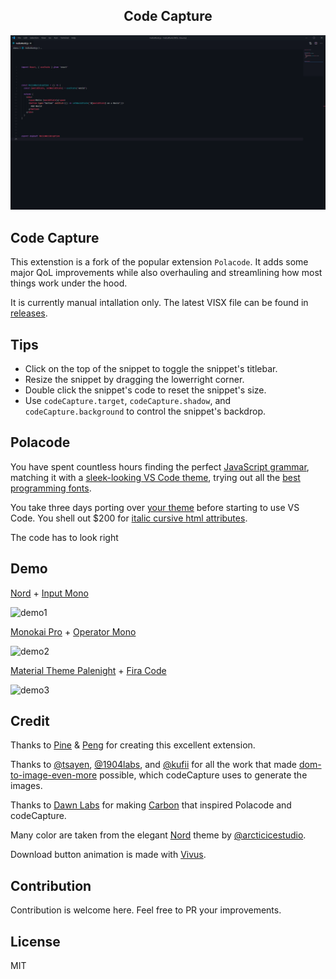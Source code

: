 <p>
  <h2 align="center">Code Capture</h2>
</p>

<!-- ![usage](https://github.com/uncleclapton/code-capture/raw/master/demo/usage.gif) -->
![usage](./demo/CodeCaptureUsage.gif)

## Code Capture

This extenstion is a fork of the popular extension `Polacode`. It adds some major QoL improvements while also overhauling and streamlining how most things work under the hood.


It is currently manual intallation only. The latest VISX file can be found in [releases](https://github.com/UncleClapton/code-capture/releases).





## Tips

- Click on the top of the snippet to toggle the snippet's titlebar.
- Resize the snippet by dragging the lowerright corner.
- Double click the snippet's code to reset the snippet's size.
- Use `codeCapture.target`, `codeCapture.shadow`, and `codeCapture.background` to control the snippet's backdrop.





## Polacode

You have spent countless hours finding the perfect [JavaScript grammar](https://marketplace.visualstudio.com/search?term=javascript%20grammar&target=VSCode&category=All%20categories&sortBy=Relevance), matching it with a [sleek-looking VS Code theme](https://marketplace.visualstudio.com/search?target=VSCode&category=Themes&sortBy=Downloads), trying out all the [best programming fonts](https://www.slant.co/topics/67/~best-programming-fonts).

You take three days porting over [your theme](https://github.com/wesbos/cobalt2-vscode) before starting to use VS Code.
You shell out $200 for [italic cursive html attributes](https://www.typography.com/blog/introducing-operator).

The code has to look right





## Demo

[Nord](https://github.com/arcticicestudio/nord-visual-studio-code) + [Input Mono](http://input.fontbureau.com)

![demo1](https://raw.githubusercontent.com/uncleclapton/code-capture/master/demo/1.png)

[Monokai Pro](https://marketplace.visualstudio.com/items?itemName=monokai.theme-monokai-pro-vscode) + [Operator Mono](https://www.typography.com/blog/introducing-operator)

![demo2](https://raw.githubusercontent.com/uncleclapton/code-capture/master/demo/2.png)

[Material Theme Palenight](https://marketplace.visualstudio.com/items?itemName=Equinusocio.vsc-material-theme) + [Fira Code](https://github.com/tonsky/FiraCode)

![demo3](https://raw.githubusercontent.com/uncleclapton/code-capture/master/demo/3.png)





## Credit

Thanks to [Pine](https://github.com/octref) & [Peng](https://github.com/rebornix) for creating this excellent extension.

Thanks to [@tsayen](https://github.com/tsayen), [@1904labs](https://github.com/1904labs), and [@kufii](https://github.com/kufii) for all the work that made [dom-to-image-even-more](https://github.com/kufii/dom-to-image-even-more) possible, which codeCapture uses to generate the images.

Thanks to [Dawn Labs](https://dawnlabs.io) for making [Carbon](https://carbon.now.sh) that inspired Polacode and codeCapture.

Many color are taken from the elegant [Nord](https://github.com/arcticicestudio/nord) theme by [@arcticicestudio](https://github.com/arcticicestudio).

Download button animation is made with [Vivus](https://github.com/maxwellito/vivus).





## Contribution

Contribution is welcome here. Feel free to PR your improvements.





## License

MIT
